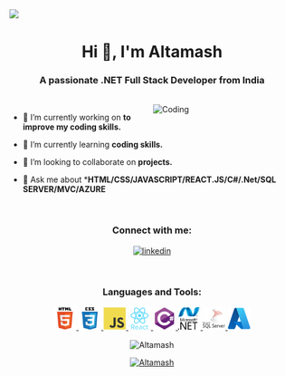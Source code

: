 

<img src="web.gif">

<h1 align="center">Hi 👋, I'm Altamash</h1>
<h3 align="center">A passionate .NET Full Stack Developer from India</h3><br>
<img align="right" width="250" src="https://cdn.dribbble.com/users/1162077/screenshots/3848914/programmer.gif" alt="Coding">

- 🔭 I’m currently working on **to improve my coding skills.**

- 🌱 I’m currently learning **coding skills.**

- 👯 I’m looking to collaborate on **projects.**

- 💬 Ask me about ***HTML/CSS/JAVASCRIPT/REACT.JS/C#/.Net/SQL SERVER/MVC/AZURE**

<br>

<h3 align="center">Connect with me:</h3>
<p align="center">
<a href="www.linkedin.com/in/altamash-shaikh-68a2212a7" target="blank"><img align="center" src="https://raw.githubusercontent.com/rahuldkjain/github-profile-readme-generator/master/src/images/icons/Social/linked-in-alt.svg" alt="linkedin" height="40" width="50" /></a>
</p>

<br>

<h3 align="center">Languages and Tools:</h3>
<p align="center">
  <!-- HTML -->
  <a href="https://www.w3.org/html/" target="_blank" rel="noreferrer">
    <img src="https://raw.githubusercontent.com/devicons/devicon/master/icons/html5/html5-original-wordmark.svg" alt="html5" width="40" height="40"/>
  </a> 
  
  <!-- CSS -->
  <a href="https://www.w3schools.com/css/" target="_blank" rel="noreferrer">
    <img src="https://raw.githubusercontent.com/devicons/devicon/master/icons/css3/css3-original-wordmark.svg" alt="css3" width="40" height="40"/>
  </a> 
  
  <!-- JavaScript -->
  <a href="https://developer.mozilla.org/en-US/docs/Web/JavaScript" target="_blank" rel="noreferrer">
    <img src="https://raw.githubusercontent.com/devicons/devicon/master/icons/javascript/javascript-original.svg" alt="javascript" width="40" height="40"/>
  </a> 
  
  <!-- React.js -->
  <a href="https://reactjs.org" target="_blank" rel="noreferrer">
    <img src="https://raw.githubusercontent.com/devicons/devicon/master/icons/react/react-original-wordmark.svg" alt="react" width="40" height="40"/>
  </a> 
  
  <!-- C# -->
  <a href="https://learn.microsoft.com/en-us/dotnet/csharp/" target="_blank" rel="noreferrer">
    <img src="https://raw.githubusercontent.com/devicons/devicon/master/icons/csharp/csharp-original.svg" alt="csharp" width="40" height="40"/>
  </a> 
  
 <!-- .NET -->
<a href="https://dotnet.microsoft.com/" target="_blank" rel="noreferrer">
  <img src=".netms.jpg" alt=".NET" width="40" height="40"/>
</a>

<!-- SQL Server -->
<a href="https://www.microsoft.com/en-us/sql-server" target="_blank" rel="noreferrer">
  <img src="sql.png" alt="SQL Server" width="40" height="40"/>
</a>

  
  <!-- Azure -->
  <a href="https://azure.microsoft.com/en-us/" target="_blank" rel="noreferrer">
    <img src="https://raw.githubusercontent.com/devicons/devicon/master/icons/azure/azure-original.svg" alt="azure" width="40" height="40"/>
  </a>
</p>


<p align="center"><img align="center" src="https://github-readme-streak-stats.herokuapp.com/?user=Reshavji&" alt="Altamash" /></p>

<p align="center"> <a href="https://github.com/ryo-ma/github-profile-trophy"><img src="https://github-profile-trophy.vercel.app/?username=shahista786" alt="Altamash" /></a> </p>

